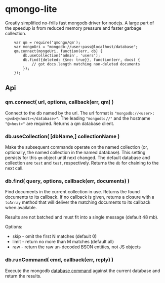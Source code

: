 qmongo-lite
===========

Greatly simplified no-frills fast mongodb driver for nodejs.  A large part of the
speedup is from reduced memory pressure and faster garbage collection.

        var qm = require('qmongo/qm');
        var mongoUri = "mongodb://user:pass@localhost/database";
        qm.connect(mongoUri, function(err, db) {
            db.useCollection('admin', 'users');
            db.find({deleted: {$ne: true}}, function(err, docs) {
                // got docs.length matching non-deleted documents
            });
        });

Api
---

### qm.connect( url, options, callback(err, qm) )

Connect to the db named by the url.  The url format is `"mongodb://<user>:<pwd>@<host></database>"`.
The leading `"mongodb://"` and the hostname `"@<host>"` are required.  Returns a qm database client.

### db.useCollection( [dbName,] collectionName )

Make the subsequent commands operate on the named collection (or, optionally,
the named collection in the named database).  This setting persists for this
`qm` object until next changed.  The default database and collection are
`test` and `test`, respectively.  Returns the `db` for chaining to the next call.

### db.find( query, options, callback(err, documents) )

Find documents in the current collection in use.  Returns the found documents to
its callback.  If no callback is given, returns a closure with a `toArray` method
that will deliver the matching documents to its callback when available.

Results are not batched and must fit into a single message (default 48 mb).

Options:
- skip - omit the first N matches (default 0)
- limit - return no more than M matches (default all)
- raw - return the raw un-decoded BSON entities, not JS objects

### db.runCommand( cmd, callback(err, reply) )

Execute the mongodb [database command](https://docs.mongodb.com/manual/reference/command/)
against the current database and return the results.
